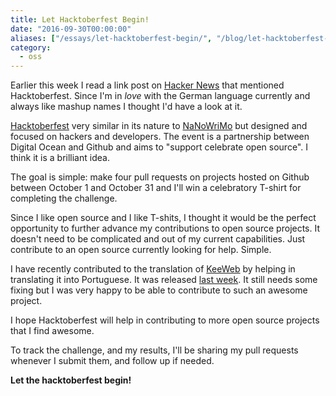 ```yaml
---
title: Let Hacktoberfest Begin!
date: "2016-09-30T00:00:00"
aliases: ["/essays/let-hacktoberfest-begin/", "/blog/let-hacktoberfest-begin/"]
category:
  - oss
---
```


Earlier this week I read a link post on [Hacker News](https://news.ycombinator.com/news) that mentioned Hacktoberfest. Since I'm in _love_ with the German language currently and always like mashup names I thought I'd have a look at it.

[Hacktoberfest](https://hacktoberfest.digitalocean.com/) very similar in its nature to [NaNoWriMo](http://nanowrimo.org/) but designed and focused on hackers and developers. The event is a partnership between Digital Ocean and Github and aims to "support celebrate open source". I think it is a brilliant idea.

The goal is simple: make four pull requests on projects hosted on Github between October 1 and October 31 and I'll win a celebratory T-shirt for completing the challenge.

Since I like open source and I like T-shits, I thought it would be the perfect opportunity to further advance my contributions to open source projects. It doesn't need to be complicated and out of my current capabilities. Just contribute to an open source currently looking for help. Simple.

I have recently contributed to the translation of [KeeWeb](https://keeweb.info/) by helping in translating it into Portuguese. It was released [last week](https://github.com/keeweb/keeweb/releases/tag/v1.3.3). It still needs some fixing but I was very happy to be able to contribute to such an awesome project.

I hope Hacktoberfest will help in contributing to more open source projects that I find awesome.

To track the challenge, and my results, I'll be sharing my pull requests whenever I submit them, and follow up if needed.

**Let the hacktoberfest begin!**
